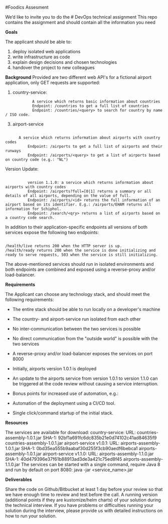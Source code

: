 #Foodics Assesment 

We’d like to invite you to do the # DevOps technical assignment
This repo contains the assignment and should contain all the information you need


**Goals**

The applicant should be able to:

1. deploy isolated web applications
2. write infrastructure as code
3. explain design decisions and chosen technologies
4. handover the project to new colleagues

**Background**
Provided are two different web API's for a fictional airport application, only GET requests are supported:

1. country-service:
```
            A service which returns basic information about countries
            Endpoint: /countries to get a full list of countries
            Endpoint: /countries/<query> to search for country by name / ISO code.
```

3. airport-service
```

      A service which returns information about airports with country codes
          Endpoint: /airports to get a full list of airports and their runways
          Endpoint: /airports/<query> to get a list of airports based on country code (e.g.: "NL")
```

Version Update:
```

          version 1.1.0: a service which returns information about airports with country codes
          Endpoint: /airports?full=[0|1] returns a summary or all details of all airports, depending on the value of full.
          Endpoint: /airports/<id> returns the full information of an airport based on its identifier. E.g.: /airports/EHAM returns all information for Schiphol.
          Endpoint: /search/<qry> returns a list of airports based on a country code search.
```

In addition to their application-specific endpoints all versions of both services expose the following two endpoints:

```

/health/live returns 200 when the HTTP server is up.
/health/ready returns 200 when the service is done initializing and ready to serve requests, 503 when the service is still initializing.
```

The above-mentioned services should run in isolated environments and both endpoints are combined and exposed using a reverse-proxy and/or load-balancer.


**Requirements**

The Applicant can choose any technology stack, and should meet the following requirements:

* The entire stack should be able to run locally on a developer's machine

* The country- and airport-service run isolated from each other

* No inter-communication between the two services is possible

* No direct communication from the "outside world" is possible with the two services

* A reverse-proxy and/or load-balancer exposes the services on port 8000

* Initially, airports version 1.0.1 is deployed

* An update to the airports service from version 1.0.1 to version 1.1.0 can be triggered at the code review without causing a service interruption.

* Bonus points for increased use of automation, e.g.:

* Automation of the deployment using a CI/CD tool.

* Single click/command startup of the initial stack.

**Resources**

The services are available for download:
country-service:
URL: countries-assembly-1.0.1.jar
SHA-1: 92bf1a691fc6dc835b21e0d74102c41ad84635f9 countries-assembly-1.0.1.jar
airport-service v1.0.1:
URL: airports-assembly-1.0.1.jar
SHA-1: 0bd35ea555b9aabaf30d255f3cb90aedf6bebca1 airports-assembly-1.0.1.jar
airport-service v1.1.0:
URL: airports-assembly-1.1.0.jar
SHA-1: 40d479396e37f61b88913ad3de3a421c75ed8f45 airports-assembly-1.1.0.jar
The services can be started with a single command, require Java 8 and run by default on port 8080: java -jar <service_name>.jar


**Deliverables**

Share the code on Github/Bitbucket at least 1 day before your review so that we have enough time to review and test before the call.
A running version (additional points if they are kustomize/helm charts) of your solution during the technical interview. If you have problems or difficulties running your solution during the interview, please provide us with detailed instructions on how to run your solution.
